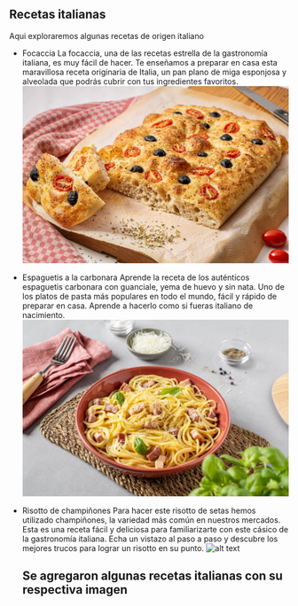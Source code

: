 ## Recetas italianas
Aqui exploraremos algunas recetas de origen italiano

* Focaccia
  La focaccia, una de las recetas estrella de la gastronomía italiana, es muy fácil de hacer. Te enseñamos a preparar en casa esta maravillosa receta originaria de Italia, un pan plano de miga esponjosa y alveolada que podrás cubrir con tus ingredientes favoritos.
  ![alt text](Focaccia.png)

* Espaguetis a la carbonara
  Aprende la receta de los auténticos espaguetis carbonara con guanciale, yema de huevo y sin nata. Uno de los platos de pasta más populares en todo el mundo, fácil y rápido de preparar en casa. Aprende a hacerlo como si fueras italiano de nacimiento.
  ![alt text](Espaguetis_carbonara.png)

* Risotto de champiñones
  Para hacer este risotto de setas hemos utilizado champiñones, la variedad más común en nuestros mercados. Esta es una receta fácil y deliciosa para familiarizarte con este cásico de la gastronomía italiana. Echa un vistazo al paso a paso y descubre los mejores trucos para lograr un risotto en su punto.
  ![alt text](Risotto_champiñones.png)

  ## Se agregaron algunas recetas italianas con su respectiva imagen